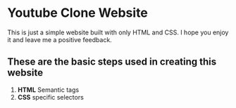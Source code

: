 # Youtube Clone Website

This is just a simple website built with only HTML and CSS.
I hope you enjoy it and leave me a positive feedback.

## These are the basic steps used in creating this website

1. **HTML** Semantic tags
2. **CSS** specific selectors
